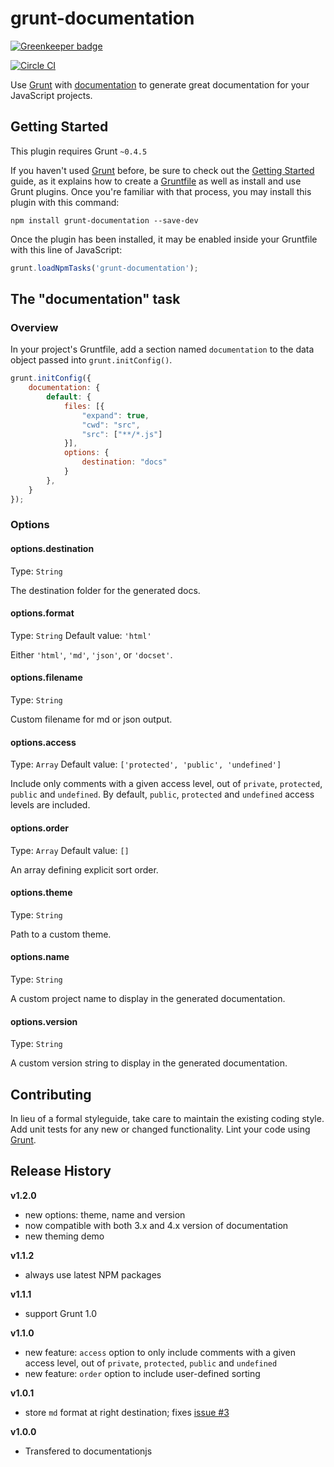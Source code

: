 # grunt-documentation

[![Greenkeeper badge](https://badges.greenkeeper.io/documentationjs/grunt-documentation.svg)](https://greenkeeper.io/)

[![Circle CI](https://circleci.com/gh/documentationjs/grunt-documentation/tree/master.svg?style=svg)](https://circleci.com/gh/documentationjs/grunt-documentation/tree/master)

Use [Grunt](http://gruntjs.com/) with
[documentation](https://github.com/documentationjs/documentation)
to generate great documentation for your JavaScript projects.

## Getting Started
This plugin requires Grunt `~0.4.5`

If you haven't used [Grunt](http://gruntjs.com/) before, be sure to check out the [Getting Started](http://gruntjs.com/getting-started) guide, as it explains how to create a [Gruntfile](http://gruntjs.com/sample-gruntfile) as well as install and use Grunt plugins. Once you're familiar with that process, you may install this plugin with this command:

```shell
npm install grunt-documentation --save-dev
```

Once the plugin has been installed, it may be enabled inside your Gruntfile with this line of JavaScript:

```js
grunt.loadNpmTasks('grunt-documentation');
```

## The "documentation" task

### Overview
In your project's Gruntfile, add a section named `documentation` to the data object passed into `grunt.initConfig()`.

```js
grunt.initConfig({
    documentation: {
        default: {
            files: [{
                "expand": true,
                "cwd": "src",
                "src": ["**/*.js"]
            }],
            options: {
                destination: "docs"
            }
        },
    }
});
```

### Options

#### options.destination
Type: `String`

The destination folder for the generated docs.

#### options.format
Type: `String`
Default value: `'html'`

Either `'html'`, `'md'`, `'json'`, or `'docset'`.

#### options.filename
Type: `String`

Custom filename for md or json output.

#### options.access
Type: `Array`
Default value: `['protected', 'public', 'undefined']`

Include only comments with a given access level, out of `private`, `protected`, `public` and `undefined`. By default, `public`, `protected` and `undefined` access levels are included.

#### options.order
Type: `Array`
Default value: `[]`

An array defining explicit sort order.

#### options.theme
Type: `String`

Path to a custom theme.

#### options.name
Type: `String`

A custom project name to display in the generated documentation.

#### options.version
Type: `String`

A custom version string to display in the generated documentation.

## Contributing
In lieu of a formal styleguide, take care to maintain the existing coding style. Add unit tests for any new or changed functionality. Lint your code using [Grunt](http://gruntjs.com/).

## Release History

**v1.2.0**
* new options: theme, name and version
* now compatible with both 3.x and 4.x version of documentation
* new theming demo

**v1.1.2**
* always use latest NPM packages

**v1.1.1**
* support Grunt 1.0

**v1.1.0**
* new feature: `access` option to only include comments with a given access level, out of `private`, `protected`, `public` and `undefined`
* new feature: `order` option to include user-defined sorting

**v1.0.1**
* store `md` format at right destination; fixes [issue #3](https://github.com/documentationjs/grunt-documentation/issues/3) 

**v1.0.0**
* Transfered to documentationjs
